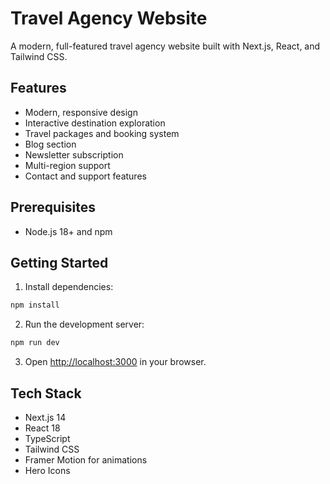 # Travel Agency Website

A modern, full-featured travel agency website built with Next.js, React, and Tailwind CSS.

## Features

- Modern, responsive design
- Interactive destination exploration
- Travel packages and booking system
- Blog section
- Newsletter subscription
- Multi-region support
- Contact and support features

## Prerequisites

- Node.js 18+ and npm

## Getting Started

1. Install dependencies:
```bash
npm install
```

2. Run the development server:
```bash
npm run dev
```

3. Open [http://localhost:3000](http://localhost:3000) in your browser.

## Tech Stack

- Next.js 14
- React 18
- TypeScript
- Tailwind CSS
- Framer Motion for animations
- Hero Icons
